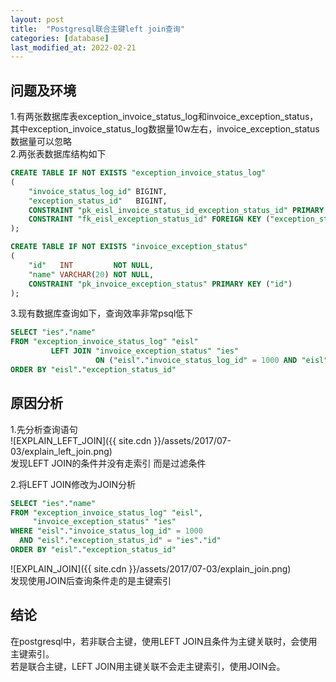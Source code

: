 ```yaml
---
layout: post
title:  "Postgresql联合主键left join查询"
categories: [database]
last_modified_at: 2022-02-21
---
```


## 问题及环境

1.有两张数据库表exception_invoice_status_log和invoice_exception_status，其中exception_invoice_status_log数据量10w左右，invoice_exception_status数据量可以忽略   
2.两张表数据库结构如下

```sql
CREATE TABLE IF NOT EXISTS "exception_invoice_status_log"
(
    "invoice_status_log_id" BIGINT,
    "exception_status_id"   BIGINT,
    CONSTRAINT "pk_eisl_invoice_status_id_exception_status_id" PRIMARY KEY ("invoice_status_log_id", "exception_status_id"),
    CONSTRAINT "fk_eisl_exception_status_id" FOREIGN KEY ("exception_status_id") REFERENCES "invoice_exception_status" ("id")
);

CREATE TABLE IF NOT EXISTS "invoice_exception_status"
(
    "id"   INT         NOT NULL,
    "name" VARCHAR(20) NOT NULL,
    CONSTRAINT "pk_invoice_exception_status" PRIMARY KEY ("id")
);
```

3.现有数据库查询如下，查询效率非常psql低下

```sql
SELECT "ies"."name"
FROM "exception_invoice_status_log" "eisl"
         LEFT JOIN "invoice_exception_status" "ies"
                   ON ("eisl"."invoice_status_log_id" = 1000 AND "eisl"."exception_status_id" = "ies"."id")
ORDER BY "eisl"."exception_status_id"
```

## 原因分析

1.先分析查询语句   
![EXPLAIN_LEFT_JOIN]({{ site.cdn }}/assets/2017/07-03/explain_left_join.png)   
发现LEFT JOIN的条件并没有走索引 而是过滤条件

2.将LEFT JOIN修改为JOIN分析

```sql
SELECT "ies"."name"
FROM "exception_invoice_status_log" "eisl",
     "invoice_exception_status" "ies"
WHERE "eisl"."invoice_status_log_id" = 1000
  AND "eisl"."exception_status_id" = "ies"."id"
ORDER BY "eisl"."exception_status_id"
```

![EXPLAIN_JOIN]({{ site.cdn }}/assets/2017/07-03/explain_join.png)   
发现使用JOIN后查询条件走的是主键索引

## 结论

在postgresql中，若非联合主键，使用LEFT JOIN且条件为主键关联时，会使用主键索引。   
若是联合主键，LEFT JOIN用主键关联不会走主键索引，使用JOIN会。   